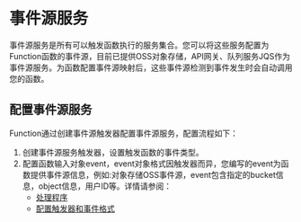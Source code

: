 # 事件源服务

 


事件源服务是所有可以触发函数执行的服务集合。您可以将这些服务配置为Function函数的事件源，目前已提供OSS对象存储，API网关、队列服务JQS作为事件源服务。为函数配置事件源映射后，这些事件源检测到事件发生时会自动调用您的函数。

 

## 配置事件源服务

Function通过创建事件源触发器配置事件源服务，配置流程如下：

1. 创建事件源服务触发器，设置触发函数的事件类型。
2. 配置函数输入对象event，event对象格式因触发器而异，您编写的event为函数提供事件源信息，例如:对象存储OSS事件源，event包含指定的bucket信息，object信息，用户ID等。详情请参阅：
   - [处理程序](../../../buildfunction/programming-model/python/processing-program.md)
   - [配置触发器和事件格式](../configtigger-event.md)
